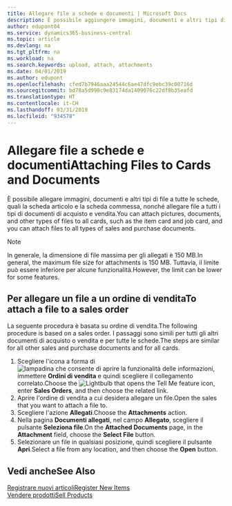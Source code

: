 ```yaml
---
title: Allegare file a schede e documenti | Microsoft Docs
description: È possibile aggiungere immagini, documenti e altri tipi di file a tutte le schede e a tutti i tipi di documenti di acquisto e vendita.
author: edupont04
ms.service: dynamics365-business-central
ms.topic: article
ms.devlang: na
ms.tgt_pltfrm: na
ms.workload: na
ms.search.keywords: upload, attach, attachments
ms.date: 04/01/2019
ms.author: edupont
ms.openlocfilehash: cfed7b7946aaa24544c6ae47dfc9ebc39c00716d
ms.sourcegitcommit: bd78a5d990c9e83174da1409076c22df8b35eafd
ms.translationtype: HT
ms.contentlocale: it-CH
ms.lasthandoff: 03/31/2019
ms.locfileid: "934578"
---
```

# <a name="attaching-files-to-cards-and-documents"></a><span data-ttu-id="ec3d5-103">Allegare file a schede e documenti</span><span class="sxs-lookup"><span data-stu-id="ec3d5-103">Attaching Files to Cards and Documents</span></span>
<span data-ttu-id="ec3d5-104">È possibile allegare immagini, documenti e altri tipi di file a tutte le schede, quali la scheda articolo e la scheda commessa, nonché allegare file a tutti i tipi di documenti di acquisto e vendita.</span><span class="sxs-lookup"><span data-stu-id="ec3d5-104">You can attach pictures, documents, and other types of files to all cards, such as the item card and job card, and you can attach files to all types of sales and purchase documents.</span></span>

> [!Note]
> <span data-ttu-id="ec3d5-105">In generale, la dimensione di file massima per gli allegati è 150 MB.</span><span class="sxs-lookup"><span data-stu-id="ec3d5-105">In general, the maximum file size for attachments is 150 MB.</span></span> <span data-ttu-id="ec3d5-106">Tuttavia, il limite può essere inferiore per alcune funzionalità.</span><span class="sxs-lookup"><span data-stu-id="ec3d5-106">However, the limit can be lower for some features.</span></span> 

## <a name="to-attach-a-file-to-a-sales-order"></a><span data-ttu-id="ec3d5-107">Per allegare un file a un ordine di vendita</span><span class="sxs-lookup"><span data-stu-id="ec3d5-107">To attach a file to a sales order</span></span>
<span data-ttu-id="ec3d5-108">La seguente procedura è basata su ordine di vendita.</span><span class="sxs-lookup"><span data-stu-id="ec3d5-108">The following procedure is based on a sales order.</span></span> <span data-ttu-id="ec3d5-109">I passaggi sono simili per tutti gli altri documenti di acquisto o vendita e per tutte le schede.</span><span class="sxs-lookup"><span data-stu-id="ec3d5-109">The steps are similar for all other sales and purchase documents and for all cards.</span></span>

1. <span data-ttu-id="ec3d5-110">Scegliere l'icona a forma di ![lampadina che consente di aprire la funzionalità delle informazioni](media/ui-search/search_small.png "Informazioni sull'operazione che si desidera eseguire"), immettere **Ordini di vendita** e quindi scegliere il collegamento correlato.</span><span class="sxs-lookup"><span data-stu-id="ec3d5-110">Choose the ![Lightbulb that opens the Tell Me feature](media/ui-search/search_small.png "Tell me what you want to do") icon, enter **Sales Orders**, and then choose the related link.</span></span>
2. <span data-ttu-id="ec3d5-111">Aprire l'ordine di vendita a cui desidera allegare un file.</span><span class="sxs-lookup"><span data-stu-id="ec3d5-111">Open the sales that you want to attach a file to.</span></span>
3. <span data-ttu-id="ec3d5-112">Scegliere l'azione **Allegati**.</span><span class="sxs-lookup"><span data-stu-id="ec3d5-112">Choose the **Attachments** action.</span></span>
4. <span data-ttu-id="ec3d5-113">Nella pagina **Documenti allegati**, nel campo **Allegato**, scegliere il pulsante **Seleziona file**.</span><span class="sxs-lookup"><span data-stu-id="ec3d5-113">On the **Attached Documents** page, in the **Attachment** field, choose the **Select File** button.</span></span>
5. <span data-ttu-id="ec3d5-114">Selezionare un file in qualsiasi posizione, quindi scegliere il pulsante **Apri**.</span><span class="sxs-lookup"><span data-stu-id="ec3d5-114">Select a file from any location, and then choose the **Open** button.</span></span>

## <a name="see-also"></a><span data-ttu-id="ec3d5-115">Vedi anche</span><span class="sxs-lookup"><span data-stu-id="ec3d5-115">See Also</span></span>
[<span data-ttu-id="ec3d5-116">Registrare nuovi articoli</span><span class="sxs-lookup"><span data-stu-id="ec3d5-116">Register New Items</span></span>](inventory-how-register-new-items.md)  
[<span data-ttu-id="ec3d5-117">Vendere prodotti</span><span class="sxs-lookup"><span data-stu-id="ec3d5-117">Sell Products</span></span>](sales-how-sell-products.md)

